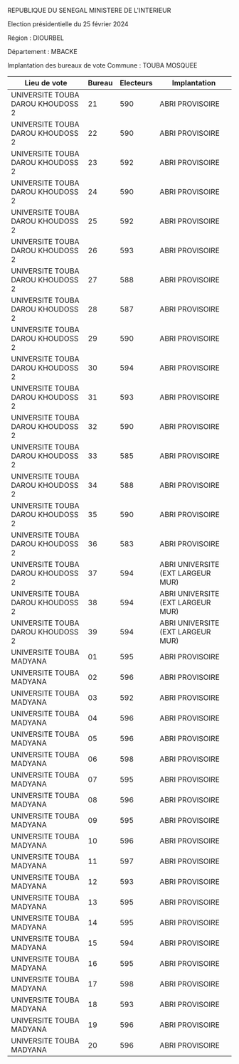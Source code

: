 REPUBLIQUE DU SENEGAL MINISTERE DE L'INTERIEUR

Election présidentielle du 25 février 2024

Région : DIOURBEL

Département : MBACKE

Implantation des bureaux de vote Commune : TOUBA MOSQUEE

| Lieu de vote | Bureau | Electeurs | Implantation |
| - | - | - | - |
| UNIVERSITE TOUBA DAROU KHOUDOSS 2 | 21 | 590 | ABRI PROVISOIRE |
| UNIVERSITE TOUBA DAROU KHOUDOSS 2 | 22 | 590 | ABRI PROVISOIRE |
| UNIVERSITE TOUBA DAROU KHOUDOSS 2 | 23 | 592 | ABRI PROVISOIRE |
| UNIVERSITE TOUBA DAROU KHOUDOSS 2 | 24 | 590 | ABRI PROVISOIRE |
| UNIVERSITE TOUBA DAROU KHOUDOSS 2 | 25 | 592 | ABRI PROVISOIRE |
| UNIVERSITE TOUBA DAROU KHOUDOSS 2 | 26 | 593 | ABRI PROVISOIRE |
| UNIVERSITE TOUBA DAROU KHOUDOSS 2 | 27 | 588 | ABRI PROVISOIRE |
| UNIVERSITE TOUBA DAROU KHOUDOSS 2 | 28 | 587 | ABRI PROVISOIRE |
| UNIVERSITE TOUBA DAROU KHOUDOSS 2 | 29 | 590 | ABRI PROVISOIRE |
| UNIVERSITE TOUBA DAROU KHOUDOSS 2 | 30 | 594 | ABRI PROVISOIRE |
| UNIVERSITE TOUBA DAROU KHOUDOSS 2 | 31 | 593 | ABRI PROVISOIRE |
| UNIVERSITE TOUBA DAROU KHOUDOSS 2 | 32 | 590 | ABRI PROVISOIRE |
| UNIVERSITE TOUBA DAROU KHOUDOSS 2 | 33 | 585 | ABRI PROVISOIRE |
| UNIVERSITE TOUBA DAROU KHOUDOSS 2 | 34 | 588 | ABRI PROVISOIRE |
| UNIVERSITE TOUBA DAROU KHOUDOSS 2 | 35 | 590 | ABRI PROVISOIRE |
| UNIVERSITE TOUBA DAROU KHOUDOSS 2 | 36 | 583 | ABRI PROVISOIRE |
| UNIVERSITE TOUBA DAROU KHOUDOSS 2 | 37 | 594 | ABRI UNIVERSITE (EXT LARGEUR MUR) |
| UNIVERSITE TOUBA DAROU KHOUDOSS 2 | 38 | 594 | ABRI UNIVERSITE (EXT LARGEUR MUR) |
| UNIVERSITE TOUBA DAROU KHOUDOSS 2 | 39 | 594 | ABRI UNIVERSITE (EXT LARGEUR MUR) |
| UNIVERSITE TOUBA MADYANA | 01 | 595 | ABRI PROVISOIRE |
| UNIVERSITE TOUBA MADYANA | 02 | 596 | ABRI PROVISOIRE |
| UNIVERSITE TOUBA MADYANA | 03 | 592 | ABRI PROVISOIRE |
| UNIVERSITE TOUBA MADYANA | 04 | 596 | ABRI PROVISOIRE |
| UNIVERSITE TOUBA MADYANA | 05 | 596 | ABRI PROVISOIRE |
| UNIVERSITE TOUBA MADYANA | 06 | 598 | ABRI PROVISOIRE |
| UNIVERSITE TOUBA MADYANA | 07 | 595 | ABRI PROVISOIRE |
| UNIVERSITE TOUBA MADYANA | 08 | 596 | ABRI PROVISOIRE |
| UNIVERSITE TOUBA MADYANA | 09 | 595 | ABRI PROVISOIRE |
| UNIVERSITE TOUBA MADYANA | 10 | 596 | ABRI PROVISOIRE |
| UNIVERSITE TOUBA MADYANA | 11 | 597 | ABRI PROVISOIRE |
| UNIVERSITE TOUBA MADYANA | 12 | 593 | ABRI PROVISOIRE |
| UNIVERSITE TOUBA MADYANA | 13 | 595 | ABRI PROVISOIRE |
| UNIVERSITE TOUBA MADYANA | 14 | 595 | ABRI PROVISOIRE |
| UNIVERSITE TOUBA MADYANA | 15 | 594 | ABRI PROVISOIRE |
| UNIVERSITE TOUBA MADYANA | 16 | 595 | ABRI PROVISOIRE |
| UNIVERSITE TOUBA MADYANA | 17 | 598 | ABRI PROVISOIRE |
| UNIVERSITE TOUBA MADYANA | 18 | 593 | ABRI PROVISOIRE |
| UNIVERSITE TOUBA MADYANA | 19 | 596 | ABRI PROVISOIRE |
| UNIVERSITE TOUBA MADYANA | 20 | 596 | ABRI PROVISOIRE |

<!-- PageNumber="33/34" -->
